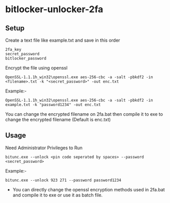 # bitlocker-unlocker-2fa


## Setup

Create a text file like example.txt and save in this order

```
2fa_key
secret_password
bitlocker_password
```

Encrypt the file using openssl

```
OpenSSL-1.1.1h_win32\openssl.exe aes-256-cbc -a -salt -pbkdf2 -in <filename>.txt -k "<secret_password>" -out enc.txt
```
Example:-
```
OpenSSL-1.1.1h_win32\openssl.exe aes-256-cbc -a -salt -pbkdf2 -in example.txt -k "password1234" -out enc.txt
```
You can change the encrypted filename on 2fa.bat then compile it to exe to change the encrypted filename (Default is enc.txt)

## Usage

Need Administrator Privileges to Run

```
bitunc.exe --unlock <pin code seperated by spaces> --password <secret_password>
```
Example:-
```
bitunc.exe --unlock 923 271 --password password1234
```

- You can directly change the openssl encryption methods used in 2fa.bat and compile it to exe or use it as batch file.
